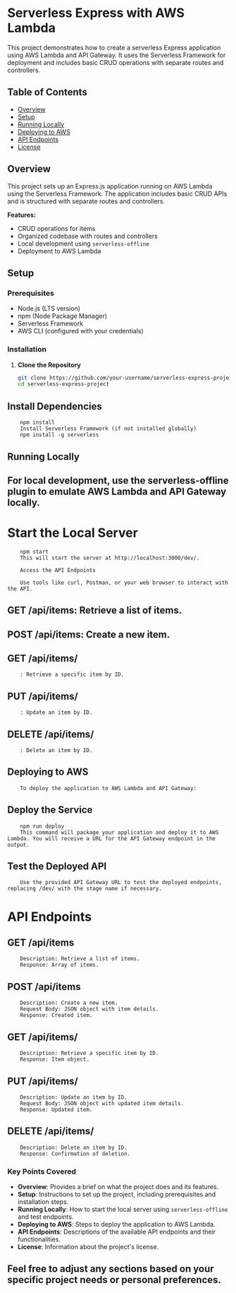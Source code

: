 # Serverless Express with AWS Lambda

This project demonstrates how to create a serverless Express application using AWS Lambda and API Gateway. It uses the Serverless Framework for deployment and includes basic CRUD operations with separate routes and controllers.

## Table of Contents

- [Overview](#overview)
- [Setup](#setup)
- [Running Locally](#running-locally)
- [Deploying to AWS](#deploying-to-aws)
- [API Endpoints](#api-endpoints)
- [License](#license)

## Overview

This project sets up an Express.js application running on AWS Lambda using the Serverless Framework. The application includes basic CRUD APIs and is structured with separate routes and controllers.

**Features:**
- CRUD operations for items
- Organized codebase with routes and controllers
- Local development using `serverless-offline`
- Deployment to AWS Lambda

## Setup

### Prerequisites

- Node.js (LTS version)
- npm (Node Package Manager)
- Serverless Framework
- AWS CLI (configured with your credentials)

### Installation

1. **Clone the Repository**

   ```bash
   git clone https://github.com/your-username/serverless-express-project.git
   cd serverless-express-project


## Install Dependencies

        npm install
        Install Serverless Framework (if not installed globally)
        npm install -g serverless

## Running Locally
## For local development, use the serverless-offline plugin to emulate AWS Lambda and API Gateway locally.

# Start the Local Server

        npm start
        This will start the server at http://localhost:3000/dev/.

        Access the API Endpoints

        Use tools like curl, Postman, or your web browser to interact with the API.

## GET /api/items: Retrieve a list of items.
## POST /api/items: Create a new item.
## GET /api/items/
        : Retrieve a specific item by ID.

## PUT /api/items/
        : Update an item by ID.

## DELETE /api/items/
        : Delete an item by ID.

## Deploying to AWS
        To deploy the application to AWS Lambda and API Gateway:

## Deploy the Service

        npm run deploy
        This command will package your application and deploy it to AWS Lambda. You will receive a URL for the API Gateway endpoint in the output.

## Test the Deployed API

        Use the provided API Gateway URL to test the deployed endpoints, replacing /dev/ with the stage name if necessary.

# API Endpoints
## GET /api/items
        Description: Retrieve a list of items.
        Response: Array of items.

## POST /api/items
        Description: Create a new item.
        Request Body: JSON object with item details.
        Response: Created item.

## GET /api/items/
        Description: Retrieve a specific item by ID.
        Response: Item object.

## PUT /api/items/
        Description: Update an item by ID.
        Request Body: JSON object with updated item details.
        Response: Updated item.

## DELETE /api/items/
        Description: Delete an item by ID.
        Response: Confirmation of deletion.





### Key Points Covered

- **Overview**: Provides a brief on what the project does and its features.
- **Setup**: Instructions to set up the project, including prerequisites and installation steps.
- **Running Locally**: How to start the local server using `serverless-offline` and test endpoints.
- **Deploying to AWS**: Steps to deploy the application to AWS Lambda.
- **API Endpoints**: Descriptions of the available API endpoints and their functionalities.
- **License**: Information about the project's license.

## Feel free to adjust any sections based on your specific project needs or personal preferences.
